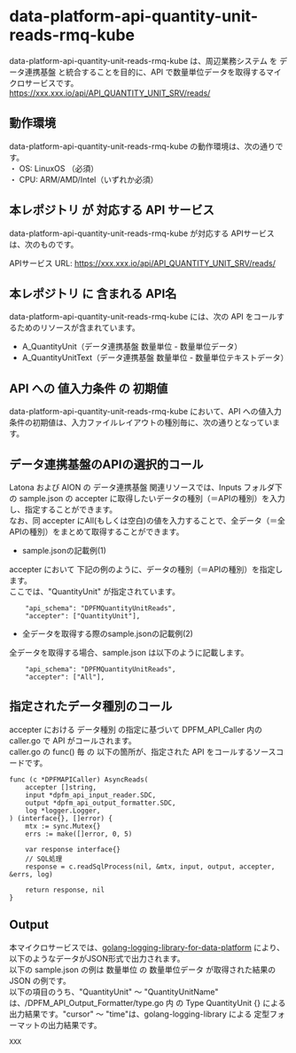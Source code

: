 # data-platform-api-quantity-unit-reads-rmq-kube

data-platform-api-quantity-unit-reads-rmq-kube は、周辺業務システム を データ連携基盤 と統合することを目的に、API で数量単位データを取得するマイクロサービスです。  
https://xxx.xxx.io/api/API_QUANTITY_UNIT_SRV/reads/

## 動作環境

data-platform-api-quantity-unit-reads-rmq-kube の動作環境は、次の通りです。  
・ OS: LinuxOS （必須）  
・ CPU: ARM/AMD/Intel（いずれか必須）  


## 本レポジトリ が 対応する API サービス
data-platform-api-quantity-unit-reads-rmq-kube が対応する APIサービス は、次のものです。

APIサービス URL: https://xxx.xxx.io/api/API_QUANTITY_UNIT_SRV/reads/

## 本レポジトリ に 含まれる API名
data-platform-api-quantity-unit-reads-rmq-kube には、次の API をコールするためのリソースが含まれています。  

* A_QuantityUnit（データ連携基盤 数量単位 - 数量単位データ）
* A_QuantityUnitText（データ連携基盤 数量単位 - 数量単位テキストデータ）

## API への 値入力条件 の 初期値
data-platform-api-quantity-unit-reads-rmq-kube において、API への値入力条件の初期値は、入力ファイルレイアウトの種別毎に、次の通りとなっています。  

## データ連携基盤のAPIの選択的コール

Latona および AION の データ連携基盤 関連リソースでは、Inputs フォルダ下の sample.json の accepter に取得したいデータの種別（＝APIの種別）を入力し、指定することができます。  
なお、同 accepter にAll(もしくは空白)の値を入力することで、全データ（＝全APIの種別）をまとめて取得することができます。  

* sample.jsonの記載例(1)  

accepter において 下記の例のように、データの種別（＝APIの種別）を指定します。  
ここでは、"QuantityUnit" が指定されています。    
  
```
	"api_schema": "DPFMQuantityUnitReads",
	"accepter": ["QuantityUnit"],
```
  
* 全データを取得する際のsample.jsonの記載例(2)  

全データを取得する場合、sample.json は以下のように記載します。  

```
	"api_schema": "DPFMQuantityUnitReads",
	"accepter": ["All"],
```

## 指定されたデータ種別のコール

accepter における データ種別 の指定に基づいて DPFM_API_Caller 内の caller.go で API がコールされます。  
caller.go の func() 毎 の 以下の箇所が、指定された API をコールするソースコードです。  

```
func (c *DPFMAPICaller) AsyncReads(
	accepter []string,
	input *dpfm_api_input_reader.SDC,
	output *dpfm_api_output_formatter.SDC,
	log *logger.Logger,
) (interface{}, []error) {
	mtx := sync.Mutex{}
	errs := make([]error, 0, 5)

	var response interface{}
	// SQL処理
	response = c.readSqlProcess(nil, &mtx, input, output, accepter, &errs, log)

	return response, nil
}
```

## Output  
本マイクロサービスでは、[golang-logging-library-for-data-platform](https://github.com/latonaio/golang-logging-library-for-data-platform) により、以下のようなデータがJSON形式で出力されます。  
以下の sample.json の例は 数量単位 の 数量単位データ が取得された結果の JSON の例です。  
以下の項目のうち、"QuantityUnit" ～ "QuantityUnitName" は、/DPFM_API_Output_Formatter/type.go 内 の Type QuantityUnit {} による出力結果です。"cursor" ～ "time"は、golang-logging-library による 定型フォーマットの出力結果です。  

```
XXX
```
